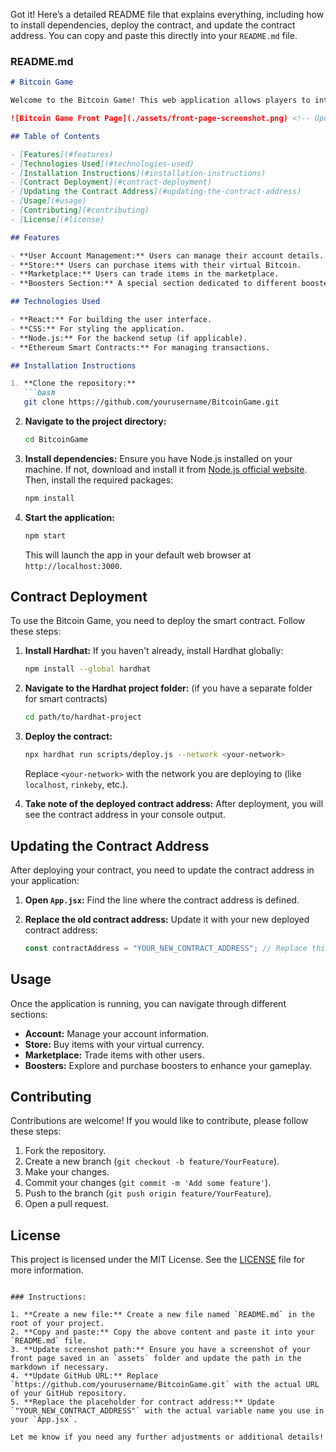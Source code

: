 Got it! Here’s a detailed README file that explains everything, including how to install dependencies, deploy the contract, and update the contract address. You can copy and paste this directly into your `README.md` file.

### README.md

```markdown
# Bitcoin Game

Welcome to the Bitcoin Game! This web application allows players to interact with virtual Bitcoin through various features such as an account section, a store, and a marketplace.

![Bitcoin Game Front Page](./assets/front-page-screenshot.png) <!-- Update the path to your screenshot -->

## Table of Contents

- [Features](#features)
- [Technologies Used](#technologies-used)
- [Installation Instructions](#installation-instructions)
- [Contract Deployment](#contract-deployment)
- [Updating the Contract Address](#updating-the-contract-address)
- [Usage](#usage)
- [Contributing](#contributing)
- [License](#license)

## Features

- **User Account Management:** Users can manage their account details.
- **Store:** Users can purchase items with their virtual Bitcoin.
- **Marketplace:** Users can trade items in the marketplace.
- **Boosters Section:** A special section dedicated to different boosters available in the game.

## Technologies Used

- **React:** For building the user interface.
- **CSS:** For styling the application.
- **Node.js:** For the backend setup (if applicable).
- **Ethereum Smart Contracts:** For managing transactions.

## Installation Instructions

1. **Clone the repository:**
   ```bash
   git clone https://github.com/yourusername/BitcoinGame.git
   ```
   
2. **Navigate to the project directory:**
   ```bash
   cd BitcoinGame
   ```

3. **Install dependencies:**
   Ensure you have Node.js installed on your machine. If not, download and install it from [Node.js official website](https://nodejs.org/).
   Then, install the required packages:
   ```bash
   npm install
   ```

4. **Start the application:**
   ```bash
   npm start
   ```
   This will launch the app in your default web browser at `http://localhost:3000`.

## Contract Deployment

To use the Bitcoin Game, you need to deploy the smart contract. Follow these steps:

1. **Install Hardhat:**
   If you haven't already, install Hardhat globally:
   ```bash
   npm install --global hardhat
   ```

2. **Navigate to the Hardhat project folder:** (if you have a separate folder for smart contracts)
   ```bash
   cd path/to/hardhat-project
   ```

3. **Deploy the contract:**
   ```bash
   npx hardhat run scripts/deploy.js --network <your-network>
   ```
   Replace `<your-network>` with the network you are deploying to (like `localhost`, `rinkeby`, etc.).

4. **Take note of the deployed contract address:** After deployment, you will see the contract address in your console output.

## Updating the Contract Address

After deploying your contract, you need to update the contract address in your application:

1. **Open `App.jsx`:** Find the line where the contract address is defined.

2. **Replace the old contract address:** Update it with your new deployed contract address:
   ```javascript
   const contractAddress = "YOUR_NEW_CONTRACT_ADDRESS"; // Replace this with your new address
   ```

## Usage

Once the application is running, you can navigate through different sections:
- **Account:** Manage your account information.
- **Store:** Buy items with your virtual currency.
- **Marketplace:** Trade items with other users.
- **Boosters:** Explore and purchase boosters to enhance your gameplay.

## Contributing

Contributions are welcome! If you would like to contribute, please follow these steps:
1. Fork the repository.
2. Create a new branch (`git checkout -b feature/YourFeature`).
3. Make your changes.
4. Commit your changes (`git commit -m 'Add some feature'`).
5. Push to the branch (`git push origin feature/YourFeature`).
6. Open a pull request.

## License

This project is licensed under the MIT License. See the [LICENSE](LICENSE) file for more information.
```

### Instructions:

1. **Create a new file:** Create a new file named `README.md` in the root of your project.
2. **Copy and paste:** Copy the above content and paste it into your `README.md` file.
3. **Update screenshot path:** Ensure you have a screenshot of your front page saved in an `assets` folder and update the path in the markdown if necessary.
4. **Update GitHub URL:** Replace `https://github.com/yourusername/BitcoinGame.git` with the actual URL of your GitHub repository.
5. **Replace the placeholder for contract address:** Update `"YOUR_NEW_CONTRACT_ADDRESS"` with the actual variable name you use in your `App.jsx`.

Let me know if you need any further adjustments or additional details!
